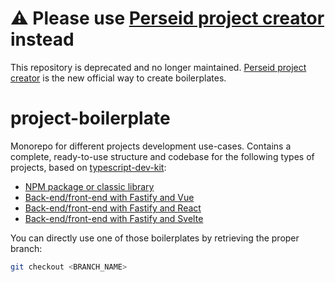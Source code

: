 # ⚠️ Please use [Perseid project creator](https://perseid.dev) instead

This repository is deprecated and no longer maintained.
[Perseid project creator](https://perseid.dev) is the new official way to create boilerplates.

# project-boilerplate

Monorepo for different projects development use-cases. Contains a complete, ready-to-use structure and codebase for the following types of projects, based on [typescript-dev-kit](https://github.com/openizr/typescript-dev-kit):

- [NPM package or classic library](https://github.com/openizr/project-boilerplate/tree/npm-package)
- [Back-end/front-end with Fastify and Vue](https://github.com/openizr/project-boilerplate/tree/fastify-vue)
- [Back-end/front-end with Fastify and React](https://github.com/openizr/project-boilerplate/tree/fastify-react)
- [Back-end/front-end with Fastify and Svelte](https://github.com/openizr/project-boilerplate/tree/fastify-svelte)

You can directly use one of those boilerplates by retrieving the proper branch:

```bash
git checkout <BRANCH_NAME>
```
